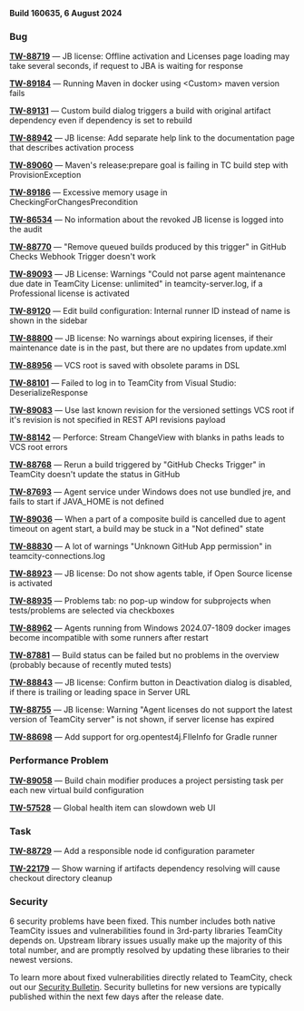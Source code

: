 [//]: # (title: TeamCity 2024.07.1 Release Notes)
[//]: # (auxiliary-id: TeamCity 2024.07.1 Release Notes)


**Build 160635, 6 August 2024**


<!--project: TeamCity Fix versions: 2024.07.1  #Fixed #Testing visible to: {All Users} -{Trunk issue}-->

### Bug

**[TW-88719](https://youtrack.jetbrains.com/issue/TW-88719/JB-license-Offline-activation-and-Licenses-page-loading-may-take-several-seconds-if-request-to-JBA-is-waiting-for-response)** — JB license: Offline activation and Licenses page loading may take several seconds, if request to JBA is waiting for response

**[TW-89184](https://youtrack.jetbrains.com/issue/TW-89184/Running-Maven-in-docker-using-Custom-maven-version-fails)** — Running Maven in docker using &lt;Custom&gt; maven version fails

**[TW-89131](https://youtrack.jetbrains.com/issue/TW-89131/Custom-build-dialog-triggers-a-build-with-original-artifact-dependency-even-if-dependency-is-set-to-rebuild)** — Custom build dialog triggers a build with original artifact dependency even if dependency is set to rebuild

**[TW-88942](https://youtrack.jetbrains.com/issue/TW-88942/JB-license-Add-separate-help-link-to-the-documentation-page-that-describes-activation-process)** — JB license: Add separate help link to the documentation page that describes activation process

**[TW-89060](https://youtrack.jetbrains.com/issue/TW-89060/Mavens-releaseprepare-goal-is-failing-in-TC-build-step-with-ProvisionException)** — Maven's release:prepare goal is failing in TC build step with ProvisionException

**[TW-89186](https://youtrack.jetbrains.com/issue/TW-89186/Excessive-memory-usage-in-CheckingForChangesPrecondition)** — Excessive memory usage in CheckingForChangesPrecondition

**[TW-86534](https://youtrack.jetbrains.com/issue/TW-86534/No-information-about-the-revoked-JB-license-is-logged-into-the-audit)** — No information about the revoked JB license is logged into the audit

**[TW-88770](https://youtrack.jetbrains.com/issue/TW-88770/Remove-queued-builds-produced-by-this-trigger-in-GitHub-Checks-Webhook-Trigger-doesnt-work)** — "Remove queued builds produced by this trigger" in GitHub Checks Webhook Trigger doesn't work

**[TW-89093](https://youtrack.jetbrains.com/issue/TW-89093/JB-License-Warnings-Could-not-parse-agent-maintenance-due-date-in-TeamCity-License-unlimited-in-teamcity-server.log-if-a)** — JB License: Warnings "Could not parse agent maintenance due date in TeamCity License: unlimited" in teamcity-server.log, if a Professional license is activated

**[TW-89120](https://youtrack.jetbrains.com/issue/TW-89120/Edit-build-configuration-Internal-runner-ID-instead-of-name-is-shown-in-the-sidebar)** — Edit build configuration: Internal runner ID instead of name is shown in the sidebar

**[TW-88800](https://youtrack.jetbrains.com/issue/TW-88800/JB-license-No-warnings-about-expiring-licenses-if-their-maintenance-date-is-in-the-past-but-there-are-no-updates-from-update.xml)** — JB license: No warnings about expiring licenses, if their maintenance date is in the past, but there are no updates from update.xml

**[TW-88956](https://youtrack.jetbrains.com/issue/TW-88956/VCS-root-is-saved-with-obsolete-params-in-DSL)** — VCS root is saved with obsolete params in DSL

**[TW-88101](https://youtrack.jetbrains.com/issue/TW-88101/Failed-to-log-in-to-TeamCity-from-Visual-Studio-DeserializeResponse)** — Failed to log in to TeamCity from Visual Studio: DeserializeResponse

**[TW-89083](https://youtrack.jetbrains.com/issue/TW-89083/Use-last-known-revision-for-the-versioned-settings-VCS-root-if-its-revision-is-not-specified-in-REST-API-revisions-payload)** — Use last known revision for the versioned settings VCS root if it's revision is not specified in REST API revisions payload

**[TW-88142](https://youtrack.jetbrains.com/issue/TW-88142/Perforce-Stream-ChangeView-with-blanks-in-paths-leads-to-VCS-root-errors)** — Perforce: Stream ChangeView with blanks in paths leads to VCS root errors

**[TW-88768](https://youtrack.jetbrains.com/issue/TW-88768/Rerun-a-build-triggered-by-GitHub-Checks-Trigger-in-TeamCity-doesnt-update-the-status-in-GitHub)** — Rerun a build triggered by "GitHub Checks Trigger" in TeamCity doesn't update the status in GitHub

**[TW-87693](https://youtrack.jetbrains.com/issue/TW-87693/Agent-service-under-Windows-does-not-use-bundled-jre-and-fails-to-start-if-JAVAHOME-is-not-defined)** — Agent service under Windows does not use bundled jre, and fails to start if JAVA_HOME is not defined

**[TW-89036](https://youtrack.jetbrains.com/issue/TW-89036/When-a-part-of-a-composite-build-is-cancelled-due-to-agent-timeout-on-agent-start-a-build-may-be-stuck-in-a-Not-defined-state)** — When a part of a composite build is cancelled due to agent timeout on agent start, a build may be stuck in a "Not defined" state

**[TW-88830](https://youtrack.jetbrains.com/issue/TW-88830/A-lot-of-warnings-Unknown-GitHub-App-permission-in-teamcity-connections.log)** — A lot of warnings "Unknown GitHub App permission" in teamcity-connections.log

**[TW-88923](https://youtrack.jetbrains.com/issue/TW-88923/JB-license-Do-not-show-agents-table-if-Open-Source-license-is-activated)** — JB license: Do not show agents table, if Open Source license is activated

**[TW-88935](https://youtrack.jetbrains.com/issue/TW-88935/Problems-tab-no-pop-up-window-for-subprojects-when-tests-problems-are-selected-via-checkboxes)** — Problems tab: no pop-up window for subprojects when tests/problems are selected via checkboxes

**[TW-88962](https://youtrack.jetbrains.com/issue/TW-88962/Agents-running-from-Windows-2024.07-1809-docker-images-become-incompatible-with-some-runners-after-restart)** — Agents running from Windows 2024.07-1809 docker images become incompatible with some runners after restart

**[TW-87881](https://youtrack.jetbrains.com/issue/TW-87881/Build-status-can-be-failed-but-no-problems-in-the-overview-probably-because-of-recently-muted-tests)** — Build status can be failed but no problems in the overview (probably because of recently muted tests)

**[TW-88843](https://youtrack.jetbrains.com/issue/TW-88843/JB-license-Confirm-button-in-Deactivation-dialog-is-disabled-if-there-is-trailing-or-leading-space-in-Server-URL)** — JB license: Confirm button in Deactivation dialog is disabled, if there is trailing or leading space in Server URL

**[TW-88755](https://youtrack.jetbrains.com/issue/TW-88755/JB-license-Warning-Agent-licenses-do-not-support-the-latest-version-of-TeamCity-server-is-not-shown-if-server-license-has)** — JB license: Warning "Agent licenses do not support the latest version of TeamCity server" is not shown, if server license has expired

**[TW-88698](https://youtrack.jetbrains.com/issue/TW-88698/Add-support-for-org.opentest4j.FIleInfo-for-Gradle-runner)** — Add support for org.opentest4j.FIleInfo for Gradle runner


### Performance Problem

**[TW-89058](https://youtrack.jetbrains.com/issue/TW-89058/Build-chain-modifier-produces-a-project-persisting-task-per-each-new-virtual-build-configuration)** — Build chain modifier produces a project persisting task per each new virtual build configuration

**[TW-57528](https://youtrack.jetbrains.com/issue/TW-57528/Global-health-item-can-slowdown-web-UI)** — Global health item can slowdown web UI


### Task

**[TW-88729](https://youtrack.jetbrains.com/issue/TW-88729/Add-a-responsible-node-id-configuration-parameter)** — Add a responsible node id configuration parameter

**[TW-22179](https://youtrack.jetbrains.com/issue/TW-22179/Show-warning-if-artifacts-dependency-resolving-will-cause-checkout-directory-cleanup)** — Show warning if artifacts dependency resolving will cause checkout directory cleanup





<!--project: TeamCity Fix versions: 2024.07.1  #Fixed #Testing #{Security Problem} -{Trunk issue}-->



### Security

6 security problems have been fixed. This number includes both native TeamCity issues and vulnerabilities found in 3rd-party libraries TeamCity depends on. Upstream library issues usually make up the majority of this total number, and are promptly resolved by updating these libraries to their newest versions.

To learn more about fixed vulnerabilities directly related to TeamCity, check out our [Security Bulletin](https://www.jetbrains.com/privacy-security/issues-fixed/?product=TeamCity&version=2024.03). Security bulletins for new versions are typically published within the next few days after the release date.